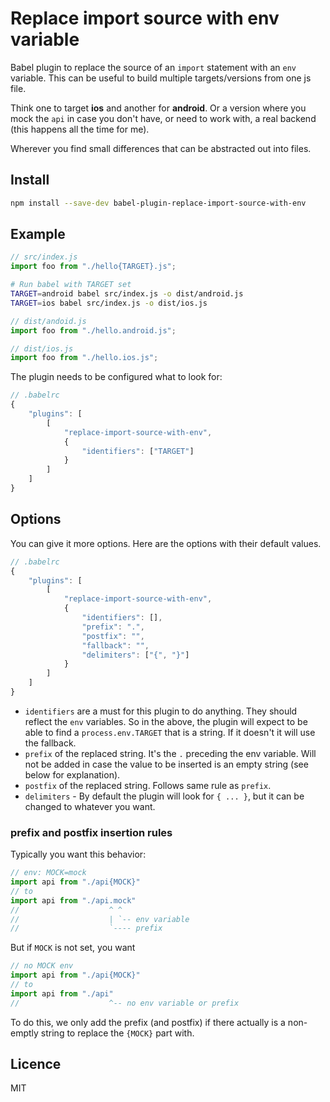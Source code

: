 # Replace import source with env variable

Babel plugin to replace the source of an `import` statement with an `env`
variable. This can be useful to build multiple targets/versions from one js
file.

Think one to target **ios** and another for **android**. Or a version where you
mock the `api` in case you don't have, or need to work with, a real backend
(this happens all the time for me).

Wherever you find small differences that can be abstracted out into files.


## Install

```sh
npm install --save-dev babel-plugin-replace-import-source-with-env
```


## Example

```js
// src/index.js
import foo from "./hello{TARGET}.js";
```

```sh
# Run babel with TARGET set
TARGET=android babel src/index.js -o dist/android.js
TARGET=ios babel src/index.js -o dist/ios.js
```

```js
// dist/andoid.js
import foo from "./hello.android.js";
```

```js
// dist/ios.js
import foo from "./hello.ios.js";
```

The plugin needs to be configured what to look for:

```js
// .babelrc
{
    "plugins": [
        [
            "replace-import-source-with-env",
            {
                "identifiers": ["TARGET"]
            }
        ]
    ]
}
```


## Options

You can give it more options. Here are the options with their default values.

```js
// .babelrc
{
    "plugins": [
        [
            "replace-import-source-with-env",
            {
                "identifiers": [],
                "prefix": ".",
                "postfix": "",
                "fallback": "",
                "delimiters": ["{", "}"]
            }
        ]
    ]
}
```

* `identifiers` are a must for this plugin to do anything. They should reflect
  the `env` variables. So in the above, the plugin will expect to be able to find
  a `process.env.TARGET` that is a string. If it doesn't it will use the
  fallback.
* `prefix` of the replaced string. It's the `.` preceding the env variable.
  Will not be added in case the value to be inserted is an empty string (see
  below for explanation).
* `postfix` of the replaced string. Follows same rule as `prefix`.
* `delimiters` - By default the plugin will look for `{ ... }`, but it can be
  changed to whatever you want.


### prefix and postfix insertion rules

Typically you want this behavior:

```js
// env: MOCK=mock
import api from "./api{MOCK}"
// to
import api from "./api.mock"
//                    ^ ^
//                    | `-- env variable
//                    `---- prefix
```

But if `MOCK` is not set, you want

```js
// no MOCK env
import api from "./api{MOCK}"
// to
import api from "./api"
//                    ^-- no env variable or prefix
```

To do this, we only add the prefix (and postfix) if there actually is a
non-emptly string to replace the `{MOCK}` part with.


## Licence

MIT
